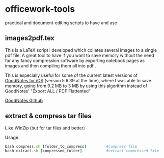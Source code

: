 # officework-tools
practical and document-editing scripts to have and use



## images2pdf.tex

This is a LaTeX script I developed which collates several images to a single pdf file. A great tool to have if you want to save memory without the need for any fancy compression software by exporting notebook pages as images and then compiling them all into pdf . 

This is especially useful for some of the current latest versions of [GoodNotes for iOS](https://www.goodnotes.com/) (version 5.6.39 at the time), where I was able to save memory, going from 9.2 MB to 3 MB by using this algorithm instead of GoodNotes' "Export ALL / PDF Flattented"

[GoodNotes Github](https://github.com/GoodNotes)

## extract & compress tar files

Like WinZip (but for tar files and better)

Usage: 

```ruby
bash compress.sh [folder_to_compress]         #compress file
bash extract.sh [compressed_folder]           #extract compressed file
```
